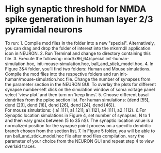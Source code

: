 # High synaptic threshold for NMDA spike generation in human layer 2/3 pyramidal neurons

To run:
	1. Compile mod files in the folder into a new "special". Alternatively, you can drag and drop the folder of interest into the mknrndll application icon in NEURON.
	2. Run Terminal and change to directory containing this file.
	3. Execute the following:
	mod/x86_64/special init-human-simulation.hoc, init-mouse-simulation.hoc, 	ball_and_stick_model.hoc.
	4. In Figure 3&4 folder, you’ll find two folders: Human and Mouse simulations. Compile the mod 	files 	into the respective folders and run init-human/mouse-simulation.hoc file. Change the 	number of synapses from the parameter section in the NEURON GUI. To overlay the plots 	for different synapse number-left click on the simulation window of soma voltage panel 	select ‘view plot’ and 	then turn on ’keep lines’. 
	5. Choose different basal dendrites from the pploc section list. For human simulations: {dend [55], dend [29], dend [18], dend [26], dend [24], dend [46]}.  
	For mouse simulations: { a1_1111, a1_1211, a1_1121, a4_1111, a2_1112}.
	6.For Synaptic location simulations in Figure 4, set number of synapses, N to 1 and then vary gmax between (5 to 35 nS). The synaptic location value is a normalized position for the synapse point process on a 	specific dendritic branch chosen from the section list.
	7. In Figure 5 folder, you will be able to run ball_and_stick_model.hoc file after mod files compilation.
	vary the parameter of your choice from the NEURON GUI and repeat step 4 to view overlaid traces.
